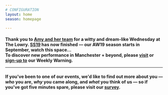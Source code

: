 ```yaml
---
# CONFIGURATION
layout: home
season: homepage

---
```

#### Thank you to [Amy and her team](/current/2019-springsummer/bell) for a witty and dream-like Wednesday at The Lowry. [SS19](/current/2019-springsummer) has now finished — our AW19 season starts in September, watch this space…<br>To discover new performance in Manchester + beyond, please <a href="http://wordofwarning.posthaven.com" target="_blank">visit</a> or <a href="http://eepurl.com/i_Odb" target="_blank">sign-up to</a> our Weekly Warning.<hr>               
#### If you've been to one of our events, we'd like to find out more about you — *who* you are, *why* you came along, and *what* you think of us — so if you've got five minutes spare, please visit our <a href="http://research.audiencesurveys.org/s.asp?k=152950990710" target="_blank">survey</a>.
